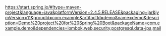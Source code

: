 https://start.spring.io/#!type=maven-project&language=java&platformVersion=2.4.5.RELEASE&packaging=jar&jvmVersion=11&groupId=com.example&artifactId=demo&name=demo&description=Demo%20project%20for%20Spring%20Boot&packageName=com.example.demo&dependencies=lombok,web,security,postgresql,data-jpa,mail